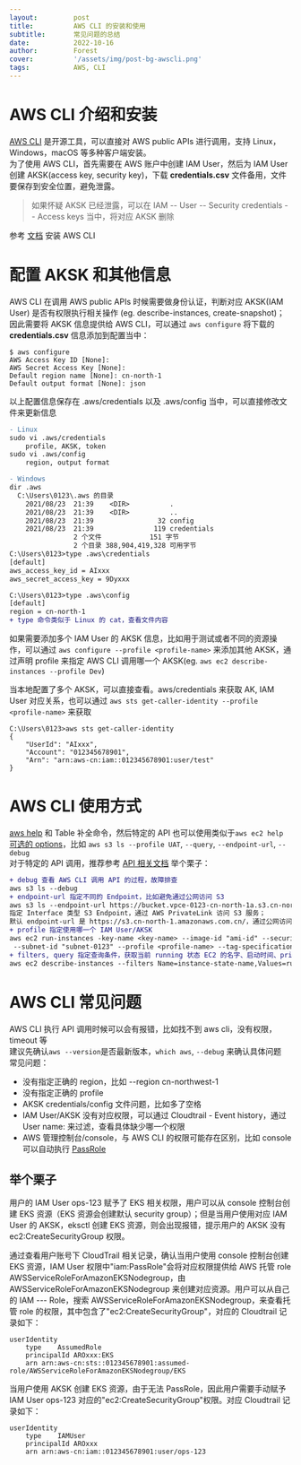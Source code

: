```yaml
---
layout:         post
title:          AWS CLI 的安装和使用
subtitle:		常见问题的总结
date:           2022-10-16
author:         Forest
cover:          '/assets/img/post-bg-awscli.png'
tags:           AWS, CLI
---
```


# AWS CLI 介绍和安装
[AWS CLI](https://docs.aws.amazon.com/cli/latest/userguide/cli-chap-welcome.html) 是开源工具，可以直接对 AWS public APIs 进行调用，支持 Linux，Windows，macOS 等多种客户端安装。  
为了使用 AWS CLI，首先需要在 AWS 账户中创建 IAM User，然后为 IAM User 创建 AKSK(access key, security key)，下载 **credentials.csv** 文件备用，文件要保存到安全位置，避免泄露。  
>如果怀疑 AKSK 已经泄露，可以在 IAM -- User -- Security credentials -- Access keys 当中，将对应 AKSK 删除  

参考 [文档](https://docs.aws.amazon.com/cli/latest/userguide/getting-started-install.html) 安装 AWS CLI  

# 配置 AKSK 和其他信息
AWS CLI 在调用 AWS public APIs 时候需要做身份认证，判断对应 AKSK(IAM User) 是否有权限执行相关操作 (eg. describe-instances, create-snapshot)；因此需要将 AKSK 信息提供给 AWS CLI，可以通过 `aws configure` 将下载的 **credentials.csv** 信息添加到配置当中：  
```
$ aws configure
AWS Access Key ID [None]: 
AWS Secret Access Key [None]: 
Default region name [None]: cn-north-1
Default output format [None]: json
```
以上配置信息保存在 .aws/credentials 以及 .aws/config 当中，可以直接修改文件来更新信息  
```diff
- Linux
sudo vi .aws/credentials
    profile, AKSK, token
sudo vi .aws/config
    region, output format

- Windows
dir .aws
  C:\Users\0123\.aws 的目录
    2021/08/23  21:39    <DIR>          .
    2021/08/23  21:39    <DIR>          ..
    2021/08/23  21:39                32 config
    2021/08/23  21:39               119 credentials
                2 个文件            151 字节
                2 个目录 388,904,419,328 可用字节
C:\Users\0123>type .aws\credentials
[default]
aws_access_key_id = AIxxx
aws_secret_access_key = 9Dyxxx

C:\Users\0123>type .aws\config
[default]
region = cn-north-1
+ type 命令类似于 Linux 的 cat，查看文件内容
```
如果需要添加多个 IAM User 的 AKSK 信息，比如用于测试或者不同的资源操作，可以通过 `aws configure --profile <profile-name>` 来添加其他 AKSK，通过声明 profile 来指定 AWS CLI 调用哪一个 AKSK(eg. `aws ec2 describe-instances --profile Dev`)  

当本地配置了多个 AKSK，可以直接查看。aws/credentials 来获取 AK, IAM User 对应关系，也可以通过 `aws sts get-caller-identity --profile <profile-name>` 来获取
```
C:\Users\0123>aws sts get-caller-identity
{
    "UserId": "AIxxx",
    "Account": "012345678901",
    "Arn": "arn:aws-cn:iam::012345678901:user/test"
}
```
# AWS CLI 使用方式
[aws help](https://docs.aws.amazon.com/cli/latest/userguide/cli-usage-help.html) 和 Table 补全命令，然后特定的 API 也可以使用类似于`aws ec2 help`  
[可选的 options](https://docs.aws.amazon.com/cli/latest/userguide/cli-configure-options.html)，比如 `aws s3 ls --profile UAT`, `--query`, `--endpoint-url`, `--debug`  
对于特定的 API 调用，推荐参考 [API 相关文档](https://awscli.amazonaws.com/v2/documentation/api/latest/index.html)
举个栗子：
```diff
+ debug 查看 AWS CLI 调用 API 的过程，故障排查
aws s3 ls --debug
+ endpoint-url 指定不同的 Endpoint，比如避免通过公网访问 S3
aws s3 ls --endpoint-url https://bucket.vpce-0123-cn-north-1a.s3.cn-north1.vpce.amazonaws.com.cn
指定 Interface 类型 S3 Endpoint，通过 AWS PrivateLink 访问 S3 服务；
默认 endpoint-url 是 https://s3.cn-north-1.amazonaws.com.cn/，通过公网访问
+ profile 指定使用哪一个 IAM User/AKSK
aws ec2 run-instances -key-name <key-name> --image-id "ami-id" --security-group-ids "sg-0123" --instance-type "t4g.nano
 --subnet-id "subnet-0123" --profile <profile-name> --tag-specifications 'ResourceType=instance,Tags=[{Key=Name,Value=UAT-EC2},{Key=Owner,Value=abc@example.com}]' 'ResourceType=volume,Tags=[{Key=Name,Value=UAT-EC2},{Key=Owner,Value=abc@example.com}]'
+ filters, query 指定查询条件，获取当前 running 状态 EC2 的名字、启动时间、private IP、instance id 等信息
aws ec2 describe-instances --filters Name=instance-state-name,Values=running --query "Reservations[*].Instances[*].{Name:Tags[?Key=='Name'].Value|[0],Id:InstanceId,Time:LaunchTime,PrivateIp:PrivateIpAddress}" --output json
```

# AWS CLI 常见问题
AWS CLI 执行 API 调用时候可以会有报错，比如找不到 aws cli，没有权限，timeout 等    
建议先确认`aws --version`是否最新版本，`which aws`, `--debug` 来确认具体问题    
常见问题：  
- 没有指定正确的 region，比如 --region cn-northwest-1  
- 没有指定正确的 profile  
- AKSK credentials/config 文件问题，比如多了空格    
- IAM User/AKSK 没有对应权限，可以通过 Cloudtrail - Event history，通过 User name:<username> 来过滤，查看具体缺少哪一个权限  
- AWS 管理控制台/console，与 AWS CLI 的权限可能存在区别，比如 console 可以自动执行 [PassRole](https://docs.amazonaws.cn/IAM/latest/UserGuide/id_roles_use_passrole.html)  

## 举个栗子

用户的 IAM User ops-123 赋予了 EKS 相关权限，用户可以从 console 控制台创建 EKS 资源（EKS 资源会创建默认 security group）；但是当用户使用对应 IAM User 的 AKSK，eksctl 创建 EKS 资源，则会出现报错，提示用户的 AKSK 没有 ec2:CreateSecurityGroup 权限。

通过查看用户账号下 CloudTrail 相关记录，确认当用户使用 console 控制台创建 EKS 资源，IAM User 权限中"iam:PassRole"会将对应权限提供给 AWS 托管 role AWSServiceRoleForAmazonEKSNodegroup，由 AWSServiceRoleForAmazonEKSNodegroup 来创建对应资源。用户可以从自己的 IAM --- Role，搜索 AWSServiceRoleForAmazonEKSNodegroup，来查看托管 role 的权限，其中包含了"ec2:CreateSecurityGroup"，对应的 Cloudtrail 记录如下：
```
userIdentity	
    type	AssumedRole
    principalId	AROxxx:EKS
    arn	arn:aws-cn:sts::012345678901:assumed-role/AWSServiceRoleForAmazonEKSNodegroup/EKS
```
当用户使用 AKSK 创建 EKS 资源，由于无法 PassRole，因此用户需要手动赋予 IAM User ops-123 对应的"ec2:CreateSecurityGroup"权限。对应 Cloudtrail 记录如下：
```
userIdentity	
    type	IAMUser
    principalId	AROxxx
    arn	arn:aws-cn:iam::012345678901:user/ops-123
```

